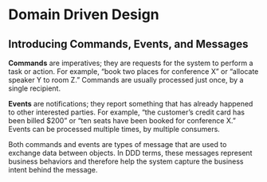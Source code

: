 # Domain Driven Design

## Introducing Commands, Events, and Messages

**Commands** are imperatives; they are requests for the system to perform a task or action. For example, “book two places for conference
X” or “allocate speaker Y to room Z.” Commands are usually processed
just once, by a single recipient.

**Events** are notifications; they report something that has already happened to other interested
parties. For example, “the customer’s credit card has been billed $200” or “ten seats have been booked
for conference X.” Events can be processed multiple times, by multiple consumers.

Both commands and events are types of message that are used to exchange data between objects.
In DDD terms, these messages represent business behaviors and therefore help the system capture
the business intent behind the message.

